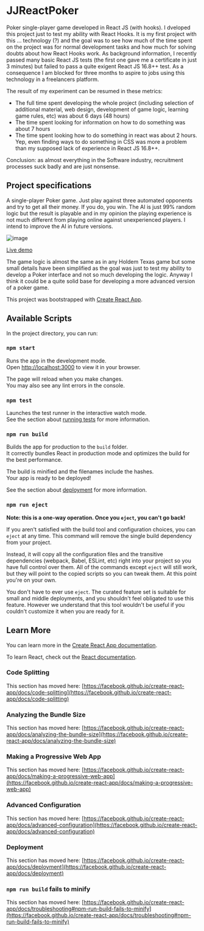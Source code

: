 # JJReactPoker

Poker single-player game developed in React JS (with hooks). I dveloped this project just to test my ability with React Hooks. It is my first project with this ... technology (?) and the goal was to see how much of the time spent on the project was for normal development tasks and how much for solving doubts about how React Hooks work.
As background information, I recently passed many basic React JS tests (the first one gave me a certificate in just 3 minutes) but failed to pass a quite exigent React JS 16.8++ test. As a consequence I am blocked for three months to aspire to jobs using this technology in a freelancers platform.

The result of my experiment can be resumed in these metrics:

- The full time spent developing the whole project (including selection of additional material, web design, development of game logic, learning game rules, etc) was about 6 days (48 hours)
- The time spent looking for information on how to do something was about 7 hours
- The time spent looking how to do something in react was about 2 hours. Yep, even finding ways to do something in CSS was more a problem than my supposed lack of experience in React JS 16.8++.

Conclusion: as almost everything in the Software industry, recruitment processes suck badly and are just nonsense.

## Project specifications

A single-player Poker game. Just play against three automated opponents and try to get all their money. If you do, you win.
The AI is just 99% random logic but the result is playable and in my opinion the playing experience is not much different from playing online against unexperienced players. I intend to improve the AI in future versions.

![image](https://user-images.githubusercontent.com/6480846/187090622-62d9f4cc-29a0-4b2a-b9e0-c439bb5cb272.png)

[Live demo](http://tests.oficloud.com/jjpoker/index.html)

The game logic is almost the same as in any Holdem Texas game but some small details have been simplified as the goal was just to test my ability to develop a Poker interface and not so much developing the logic. Anyway I think it could be a quite solid base for developing a more advanced version of a poker game.

This project was bootstrapped with [Create React App](https://github.com/facebook/create-react-app).

## Available Scripts

In the project directory, you can run:

### `npm start`

Runs the app in the development mode.\
Open [http://localhost:3000](http://localhost:3000) to view it in your browser.

The page will reload when you make changes.\
You may also see any lint errors in the console.

### `npm test`

Launches the test runner in the interactive watch mode.\
See the section about [running tests](https://facebook.github.io/create-react-app/docs/running-tests) for more information.

### `npm run build`

Builds the app for production to the `build` folder.\
It correctly bundles React in production mode and optimizes the build for the best performance.

The build is minified and the filenames include the hashes.\
Your app is ready to be deployed!

See the section about [deployment](https://facebook.github.io/create-react-app/docs/deployment) for more information.

### `npm run eject`

**Note: this is a one-way operation. Once you `eject`, you can't go back!**

If you aren't satisfied with the build tool and configuration choices, you can `eject` at any time. This command will remove the single build dependency from your project.

Instead, it will copy all the configuration files and the transitive dependencies (webpack, Babel, ESLint, etc) right into your project so you have full control over them. All of the commands except `eject` will still work, but they will point to the copied scripts so you can tweak them. At this point you're on your own.

You don't have to ever use `eject`. The curated feature set is suitable for small and middle deployments, and you shouldn't feel obligated to use this feature. However we understand that this tool wouldn't be useful if you couldn't customize it when you are ready for it.

## Learn More

You can learn more in the [Create React App documentation](https://facebook.github.io/create-react-app/docs/getting-started).

To learn React, check out the [React documentation](https://reactjs.org/).

### Code Splitting

This section has moved here: [https://facebook.github.io/create-react-app/docs/code-splitting](https://facebook.github.io/create-react-app/docs/code-splitting)

### Analyzing the Bundle Size

This section has moved here: [https://facebook.github.io/create-react-app/docs/analyzing-the-bundle-size](https://facebook.github.io/create-react-app/docs/analyzing-the-bundle-size)

### Making a Progressive Web App

This section has moved here: [https://facebook.github.io/create-react-app/docs/making-a-progressive-web-app](https://facebook.github.io/create-react-app/docs/making-a-progressive-web-app)

### Advanced Configuration

This section has moved here: [https://facebook.github.io/create-react-app/docs/advanced-configuration](https://facebook.github.io/create-react-app/docs/advanced-configuration)

### Deployment

This section has moved here: [https://facebook.github.io/create-react-app/docs/deployment](https://facebook.github.io/create-react-app/docs/deployment)

### `npm run build` fails to minify

This section has moved here: [https://facebook.github.io/create-react-app/docs/troubleshooting#npm-run-build-fails-to-minify](https://facebook.github.io/create-react-app/docs/troubleshooting#npm-run-build-fails-to-minify)
